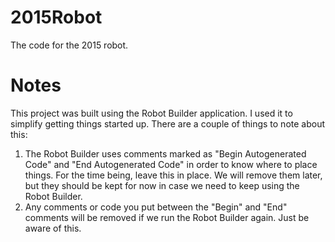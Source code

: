 # 2015Robot
The code for the 2015 robot.


# Notes
This project was built using the Robot Builder application. I used it to simplify getting things started up. There are a couple of things to note about this:

1. The Robot Builder uses comments marked as "Begin Autogenerated Code" and "End Autogenerated Code" in order to know where to place things. For the time being, leave this in place. We will remove them later, but they should be kept for now in case we need to keep using the Robot Builder.
2. Any comments or code you put between the "Begin" and "End" comments will be removed if we run the Robot Builder again. Just be aware of this.
